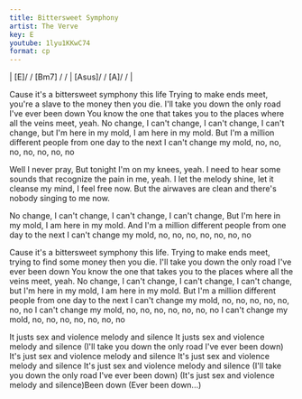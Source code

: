 ```yaml
---
title: Bittersweet Symphony
artist: The Verve
key: E
youtube: 1lyu1KKwC74
format: cp
---
```


| [E]/ / [Bm7] / / | [Asus]/ / [A]/ / |

Cause it's a bittersweet symphony this life
Trying to make ends meet, you're a slave to the money then you die.
I'll take you down the only road I've ever been down
You know the one that takes you to the places where all the veins meet, yeah.
No change, I can't change, I can't change, I can't change,
but I'm here in my mold, I am here in my mold.
But I'm a million different people from one day to the next
I can't change my mold, no, no, no, no, no, no, no

Well I never pray,
But tonight I'm on my knees, yeah.
I need to hear some sounds that recognize the pain in me, yeah.
I let the melody shine, let it cleanse my mind, I feel free now.
But the airwaves are clean and there's nobody singing to me now.

No change, I can't change, I can't change, I can't change,
But I'm here in my mold, I am here in my mold.
And I'm a million different people from one day to the next
I can't change my mold, no, no, no, no, no, no, no

Cause it's a bittersweet symphony this life.
Trying to make ends meet, trying to find some money then you die.
I'll take you down the only road I've ever been down
You know the one that takes you to the places where all the veins meet, yeah.
No change, I can't change, I can't change, I can't change,
but I'm here in my mold, I am here in my mold.
But I'm a million different people from one day to the next
I can't change my mold, no, no, no, no, no, no, no
I can't change my mold, no, no, no, no, no, no, no
I can't change my mold, no, no, no, no, no, no, no

It justs sex and violence melody and silence
It justs sex and violence melody and silence (I'll take you down the only road I've ever been down)
It's just sex and violence melody and silence
It's just sex and violence melody and silence
It's just sex and violence melody and silence (I'll take you down the only road I've ever been down)
(It's just sex and violence melody and silence)Been down
(Ever been down...)
